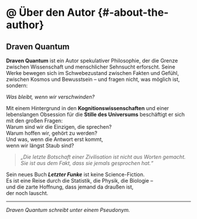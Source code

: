 # @ Über den Autor {#-about-the-author}

## Draven Quantum

**Draven Quantum** ist ein Autor spekulativer Philosophie, der die Grenze zwischen Wissenschaft und menschlicher
Sehnsucht erforscht. Seine Werke bewegen sich im Schwebezustand zwischen Fakten und Gefühl, zwischen Kosmos und
Bewusstsein – und fragen nicht, was möglich ist, sondern:

*Was bleibt, wenn wir verschwinden?*

Mit einem Hintergrund in den **Kognitionswissenschaften** und einer lebenslangen Obsession für die **Stille des
Universums** beschäftigt er sich mit den großen Fragen:  
Warum sind wir die Einzigen, die sprechen?  
Warum hoffen wir, gehört zu werden?  
Und was, wenn die Antwort erst kommt,  
wenn wir längst Staub sind?

> _„Die letzte Botschaft einer Zivilisation ist nicht aus Worten gemacht.  
> Sie ist aus dem Fakt, dass sie jemals gesprochen hat.“_

Sein neues Buch _**Letzter Funke**_ ist keine Science-Fiction.  
Es ist eine Reise durch die Statistik, die Physik, die Biologie –  
und die zarte Hoffnung, dass jemand da draußen ist,  
der noch lauscht.

---

*Draven Quantum schreibt unter einem Pseudonym.*